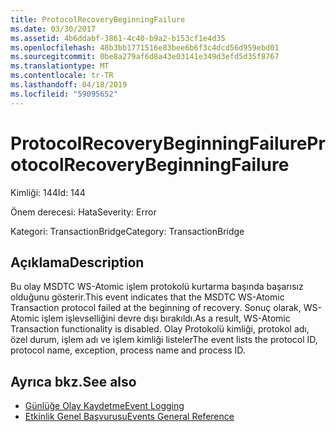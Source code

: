 ```yaml
---
title: ProtocolRecoveryBeginningFailure
ms.date: 03/30/2017
ms.assetid: 4b6ddabf-3861-4c40-b9a2-b153cf1e4d35
ms.openlocfilehash: 48b3bb1771516e83bee6b6f3c4dcd56d959ebd01
ms.sourcegitcommit: 0be8a279af6d8a43e03141e349d3efd5d35f8767
ms.translationtype: MT
ms.contentlocale: tr-TR
ms.lasthandoff: 04/18/2019
ms.locfileid: "59095652"
---
```

# <a name="protocolrecoverybeginningfailure"></a><span data-ttu-id="d0df8-102">ProtocolRecoveryBeginningFailure</span><span class="sxs-lookup"><span data-stu-id="d0df8-102">ProtocolRecoveryBeginningFailure</span></span>
<span data-ttu-id="d0df8-103">Kimliği: 144</span><span class="sxs-lookup"><span data-stu-id="d0df8-103">Id: 144</span></span>  
  
 <span data-ttu-id="d0df8-104">Önem derecesi: Hata</span><span class="sxs-lookup"><span data-stu-id="d0df8-104">Severity: Error</span></span>  
  
 <span data-ttu-id="d0df8-105">Kategori: TransactionBridge</span><span class="sxs-lookup"><span data-stu-id="d0df8-105">Category: TransactionBridge</span></span>  
  
## <a name="description"></a><span data-ttu-id="d0df8-106">Açıklama</span><span class="sxs-lookup"><span data-stu-id="d0df8-106">Description</span></span>  
 <span data-ttu-id="d0df8-107">Bu olay MSDTC WS-Atomic işlem protokolü kurtarma başında başarısız olduğunu gösterir.</span><span class="sxs-lookup"><span data-stu-id="d0df8-107">This event indicates that the MSDTC WS-Atomic Transaction protocol failed at the beginning of recovery.</span></span> <span data-ttu-id="d0df8-108">Sonuç olarak, WS-Atomic işlem işlevselliğini devre dışı bırakıldı.</span><span class="sxs-lookup"><span data-stu-id="d0df8-108">As a result, WS-Atomic Transaction functionality is disabled.</span></span> <span data-ttu-id="d0df8-109">Olay Protokolü kimliği, protokol adı, özel durum, işlem adı ve işlem kimliği listeler</span><span class="sxs-lookup"><span data-stu-id="d0df8-109">The event lists the protocol ID, protocol name, exception, process name and process ID.</span></span>  
  
## <a name="see-also"></a><span data-ttu-id="d0df8-110">Ayrıca bkz.</span><span class="sxs-lookup"><span data-stu-id="d0df8-110">See also</span></span>

- [<span data-ttu-id="d0df8-111">Günlüğe Olay Kaydetme</span><span class="sxs-lookup"><span data-stu-id="d0df8-111">Event Logging</span></span>](../../../../../docs/framework/wcf/diagnostics/event-logging/index.md)
- [<span data-ttu-id="d0df8-112">Etkinlik Genel Başvurusu</span><span class="sxs-lookup"><span data-stu-id="d0df8-112">Events General Reference</span></span>](../../../../../docs/framework/wcf/diagnostics/event-logging/events-general-reference.md)
